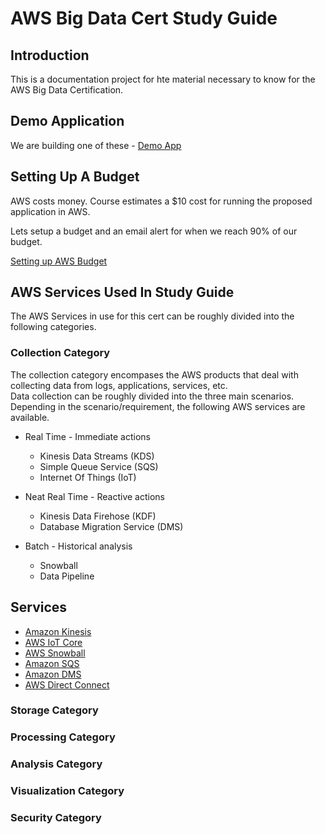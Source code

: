 # AWS Big Data Cert Study Guide

## Introduction

This is a documentation project for hte material necessary to know for the AWS Big Data Certification.

## Demo Application

We are building one of these - [Demo App](demo_app_for_class.md)

## Setting Up A Budget

AWS costs money.  Course estimates a $10 cost for running the proposed application in AWS.

Lets setup a budget and an email alert for when we reach 90% of our budget.

[Setting up AWS Budget](https://console.aws.amazon.com/billing/home?region=us-east-1#/budgets)

## AWS Services Used In Study Guide

The AWS Services in use for this cert can be roughly divided into the following categories.

### Collection Category

The collection category encompases the AWS products that deal with collecting data from logs, applications, services, etc.  
Data collection can be roughly divided into the three main scenarios.  Depending in the scenario/requirement, the following AWS services are available.

* Real Time - Immediate actions
  * Kinesis Data Streams (KDS)
  * Simple Queue Service (SQS)
  * Internet Of Things (IoT)

* Neat Real Time - Reactive actions
  * Kinesis Data Firehose (KDF)
  * Database Migration Service (DMS)

* Batch - Historical analysis
  * Snowball
  * Data Pipeline

## Services

* [Amazon Kinesis](amazon_kinesis.md)
* [AWS IoT Core](aws_iot_core.md)
* [AWS Snowball](aws_snowball.md)
* [Amazon SQS](amazon_sqs.md)
* [Amazon DMS](amazon_dms.md)
* [AWS Direct Connect](aws_direct_connect.md)

### Storage Category

### Processing Category

### Analysis Category

### Visualization Category

### Security Category


